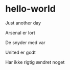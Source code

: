 # hello-world
Just another day

Arsenal er lort

De snyder med var

United er godt

Har ikke rigtig ændret noget
